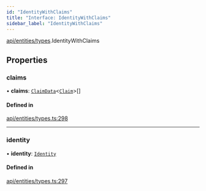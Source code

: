 ```yaml
---
id: "IdentityWithClaims"
title: "Interface: IdentityWithClaims"
sidebar_label: "IdentityWithClaims"
---
```


[api/entities/types](../../../../../modules/API/Entities/Types/Types.md).IdentityWithClaims

## Properties

### claims

• **claims**: [`ClaimData`](../ClaimData/ClaimData.md)\<[`Claim`](../../../../../modules/API/Entities/Types/Types.md#claim)\>[]

#### Defined in

[api/entities/types.ts:298](https://github.com/PolymeshAssociation/polymesh-sdk/blob/b55e63737/src/api/entities/types.ts#L298)

___

### identity

• **identity**: [`Identity`](../../../../../classes/API/Entities/Identity/Identity.md)

#### Defined in

[api/entities/types.ts:297](https://github.com/PolymeshAssociation/polymesh-sdk/blob/b55e63737/src/api/entities/types.ts#L297)
